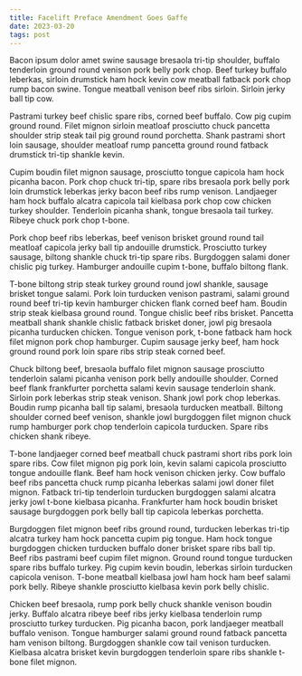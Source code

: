 ```yaml
---
title: Facelift Preface Amendment Goes Gaffe
date: 2023-03-20
tags: post
---
```


Bacon ipsum dolor amet swine sausage bresaola tri-tip shoulder, buffalo tenderloin ground round venison pork belly pork chop.  Beef turkey buffalo leberkas, sirloin drumstick ham hock kevin cow meatball fatback pork chop rump bacon swine.  Tongue meatball venison beef ribs sirloin.  Sirloin jerky ball tip cow.

Pastrami turkey beef chislic spare ribs, corned beef buffalo.  Cow pig cupim ground round.  Filet mignon sirloin meatloaf prosciutto chuck pancetta shoulder strip steak tail pig ground round porchetta.  Shank pastrami short loin sausage, shoulder meatloaf rump pancetta ground round fatback drumstick tri-tip shankle kevin.

Cupim boudin filet mignon sausage, prosciutto tongue capicola ham hock picanha bacon.  Pork chop chuck tri-tip, spare ribs bresaola pork belly pork loin drumstick leberkas jerky bacon beef ribs rump venison.  Landjaeger ham hock buffalo alcatra capicola tail kielbasa pork chop cow chicken turkey shoulder.  Tenderloin picanha shank, tongue bresaola tail turkey.  Ribeye chuck pork chop t-bone.

Pork chop beef ribs leberkas, beef venison brisket ground round tail meatloaf capicola jerky ball tip andouille drumstick.  Prosciutto turkey sausage, biltong shankle chuck tri-tip spare ribs.  Burgdoggen salami doner chislic pig turkey.  Hamburger andouille cupim t-bone, buffalo biltong flank.

T-bone biltong strip steak turkey ground round jowl shankle, sausage brisket tongue salami.  Pork loin turducken venison pastrami, salami ground round beef tri-tip kevin hamburger chicken flank corned beef ham.  Boudin strip steak kielbasa ground round.  Tongue chislic beef ribs brisket.  Pancetta meatball shank shankle chislic fatback brisket doner, jowl pig bresaola picanha turducken chicken.  Tongue venison pork, t-bone fatback ham hock filet mignon pork chop hamburger.  Cupim sausage jerky beef, ham hock ground round pork loin spare ribs strip steak corned beef.

Chuck biltong beef, bresaola buffalo filet mignon sausage prosciutto tenderloin salami picanha venison pork belly andouille shoulder.  Corned beef flank frankfurter porchetta salami kevin sausage tenderloin shank.  Sirloin pork leberkas strip steak venison.  Shank jowl pork chop leberkas.  Boudin rump picanha ball tip salami, bresaola turducken meatball.  Biltong shoulder corned beef venison, shankle jowl burgdoggen filet mignon chuck rump hamburger pork chop tenderloin capicola turducken.  Spare ribs chicken shank ribeye.

T-bone landjaeger corned beef meatball chuck pastrami short ribs pork loin spare ribs.  Cow filet mignon pig pork loin, kevin salami capicola prosciutto tongue andouille flank.  Beef ham hock venison chicken jerky.  Cow buffalo beef ribs pancetta chuck rump picanha leberkas salami jowl doner filet mignon.  Fatback tri-tip tenderloin turducken burgdoggen salami alcatra jerky jowl t-bone kielbasa picanha.  Frankfurter ham hock boudin brisket sausage burgdoggen pork belly ball tip capicola leberkas porchetta.

Burgdoggen filet mignon beef ribs ground round, turducken leberkas tri-tip alcatra turkey ham hock pancetta cupim pig tongue.  Ham hock tongue burgdoggen chicken turducken buffalo doner brisket spare ribs ball tip.  Beef ribs pastrami beef cupim filet mignon.  Ground round tongue turducken spare ribs buffalo turkey.  Pig cupim kevin boudin, leberkas sirloin turducken capicola venison.  T-bone meatball kielbasa jowl ham hock ham beef salami pork belly.  Ribeye shankle prosciutto kielbasa kevin pork belly chislic.

Chicken beef bresaola, rump pork belly chuck shankle venison boudin jerky.  Buffalo alcatra ribeye beef ribs jerky kielbasa tenderloin rump prosciutto turkey turducken.  Pig picanha bacon, pork landjaeger meatball buffalo venison.  Tongue hamburger salami ground round fatback pancetta ham venison biltong.  Burgdoggen shankle cow tail venison turducken.  Kielbasa alcatra brisket kevin burgdoggen tenderloin spare ribs shankle t-bone filet mignon.